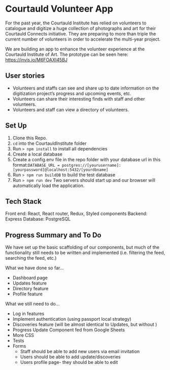 # Courtauld Volunteer App

For the past year, the Courtauld Institute has relied on volunteers to catalogue and digitize a huge collection of photographs and art for their Courtauld Connects initiative. They are preparing to more than triple the current number of volunteers in order to accelerate the multi-year project.

We are building an app to enhance the volunteer experience at the Courtauld Institute of Art.
The prototype can be seen here: https://invis.io/M6FOAXI45BJ

## User stories

* Volunteers and staffs can see and share up to date information on the digitization project’s progress and upcoming events, etc.
* Volunteers can share their interesting finds with staff and other volunteers.
* Volunteers and staff can view a directory of volunteers.

## Set Up

1. Clone this Repo.
2. `cd` into the CourtauldInstitute folder
3. Run `> npm install` to install all dependencies
4. Create a local database
5. Create a config.env file in the repo folder with your database url in this format:`DATABASE_URL = postgres://[yourusername]:[yourpassword]@localhost:5432/[yourdbname]`
6. Run `> npm run buildDB` to build the test database
7. Run `> npm run dev` Two servers should start up and our browser will automatically load the application.

## Tech Stack

Front end: React, React router, Redux, Styled components
Backend: Express
Database: PostgreSQL

## Progress Summary and To Do

We have set up the basic scaffolding of our components, but much of the functionality still needs to be written and implemented (i.e. filtering the feed, searching the feed, etc.)

What we have done so far...

* Dashboard page
* Updates feature
* Directory feature
* Profile feature

What we still need to do...

* Log in features
* Implement authentication (using passport local strategy)
* Discoveries feature (will be almost identical to Updates, but without )
* Progress Update Component fed from Google Sheets
* More CSS
* Tests
* Forms
  * Staff should be able to add new users via email invitation
  * Users should be able to add update/discoveries
  * Users profile page- they should be able to edit
